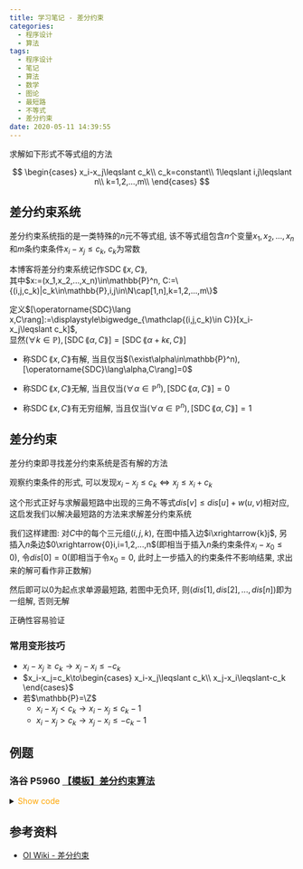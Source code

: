 ```yaml
---
title: 学习笔记 - 差分约束
categories:
  - 程序设计
  - 算法
tags:
  - 程序设计
  - 笔记
  - 算法
  - 数学
  - 图论
  - 最短路
  - 不等式
  - 差分约束
date: 2020-05-11 14:39:55
---
```


求解如下形式不等式组的方法

$$
\begin{cases}
  x_i-x_j\leqslant c_k\\
  c_k=constant\\
  1\leqslant i,j\leqslant n\\
  k=1,2,...,m\\
\end{cases}
$$

<!-- more -->

## 差分约束系统

差分约束系统指的是一类特殊的$n$元不等式组, 该不等式组包含$n$个变量$x_1,x_2,...,x_n$和$m$条约束条件$x_i-x_j\leqslant c_k,~c_k$为常数

本博客将差分约束系统记作$\operatorname{SDC}\lang x,C\rang$,  
其中$x:=(x_1,x_2,...,x_n)\in\mathbb{P}^n, C:=\{(i,j,c_k)|c_k\in\mathbb{P},i,j\in\N\cap[1,n],k=1,2,...,m\}$

定义$[\operatorname{SDC}\lang x,C\rang]:=\displaystyle\bigwedge_{\mathclap{(i,j,c_k)\in C}}[x_i-x_j\leqslant c_k]$,  
显然$(\forall k\in\mathbb{P}),[\operatorname{SDC}\lang\alpha,C\rang]=[\operatorname{SDC}\lang\alpha+k\epsilon,C\rang]$

- 称$\operatorname{SDC}\lang x,C\rang$有解, 当且仅当$(\exist\alpha\in\mathbb{P}^n),[\operatorname{SDC}\lang\alpha,C\rang]=0$

- 称$\operatorname{SDC}\lang x,C\rang$无解, 当且仅当$(\forall\alpha\in\mathbb{P}^n),[\operatorname{SDC}\lang\alpha,C\rang]=0$

- 称$\operatorname{SDC}\lang x,C\rang$有无穷组解, 当且仅当$(\forall\alpha\in\mathbb{P}^n),[\operatorname{SDC}\lang\alpha,C\rang]=1$

## 差分约束

差分约束即寻找差分约束系统是否有解的方法

观察约束条件的形式, 可以发现$x_i-x_j\leqslant c_k\iff x_j\leqslant x_i+c_k$

这个形式正好与求解最短路中出现的三角不等式$dis[v]\leqslant dis[u]+w(u,v)$相对应, 这启发我们以解决最短路的方法来求解差分约束系统

我们这样建图: 对$C$中的每个三元组$(i,j,k)$, 在图中插入边$i\xrightarrow{k}j$, 另插入$n$条边$0\xrightarrow{0}i,i=1,2,...,n$(即相当于插入$n$条约束条件$x_i-x_0\leqslant0$), 令$dis[0]=0$(即相当于令$x_0=0$, 此时上一步插入的约束条件不影响结果, 求出来的解可看作非正数解)

然后即可以$0$为起点求单源最短路, 若图中无负环, 则$(dis[1],dis[2],...,dis[n])$即为一组解, 否则无解

正确性容易验证

### 常用变形技巧

- $x_i-x_j\geqslant c_k\to x_j-x_i\leqslant-c_k$
- $x_i-x_j=c_k\to\begin{cases}
  x_i-x_j\leqslant c_k\\
  x_j-x_i\leqslant-c_k
\end{cases}$
- 若$\mathbb{P}=\Z$
  - $x_i-x_j<c_k\to x_i-x_j\leqslant c_k-1$
  - $x_i-x_j>c_k\to x_j-x_i\leqslant -c_k-1$

## 例题

### 洛谷 P5960 [【模板】差分约束算法](https://www.luogu.com.cn/problem/P5960)

<details>
<summary><font color='orange'>Show code</font></summary>

{% icodeweb cpa_cpp title:Luogu_P5960 Luogu/5960/0.cpp %}

</details>

## 参考资料

- [OI Wiki - 差分约束](https://oi-wiki.org/graph/diff-constraints/)
